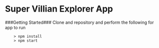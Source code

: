 # Super Villian Explorer App

###Getting Started###
Clone and repository and perform the following for app to run

```
	> npm install
	> npm start
```
